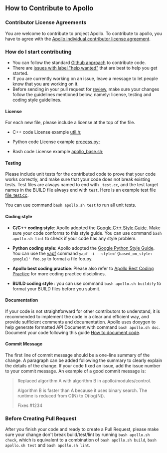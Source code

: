 ## How to Contribute to Apollo

### Contributor License Agreements

You are welcome to contribute to project Apollo. To contribute to apollo, you have to agree with the [Apollo individual contributor license agreement](
                https://gist.githubusercontent.com/startcode/f5ccf8887bfc7727a0ae05bf0d601e30/raw/029a11300e987e34a29a9d247ac30caa7f6741a7/Apollo_Individual_Contributor_License_Agreement).

### How do I start contributing

* You can follow the standard [Github approach](https://help.github.com/articles/using-pull-requests/) to contribute code.
* There are [issues with label "help wanted"](https://github.com/ApolloAuto/apollo/labels/help%20wanted) that are best to help you get started.
* If you are currently working on an issue, leave a message to let people know that you are working on it.
* Before sending in your pull request for
[review](https://github.com/ApolloAuto/apollo/pulls),
make sure your changes follow the guidelines mentioned below, namely: license, testing and coding style guidelines.

#### License

For each new file, please include a license at the top of the file.

* C++ code License example [util.h](modules/common/util/util.h);

* Python code License example [process.py](modules/tools/vehicle_calibration/process.py);

* Bash code License example [apollo_base.sh](scripts/apollo_base.sh);

#### Testing

Please include unit tests for the contributed code to prove that your code works correctly,
and make sure that your code does not break existing tests. Test files are always named to end with `_test.cc`, and the test target names in the BUILD file always end with `test`.
Here is an example test file [file_test.cc](cyber/common/file_test.cc).

You can use command `bash apollo.sh test` to run all unit tests.

#### Coding style

* **C/C++ coding style**: Apollo adopted the [Google C++ Style Guide](https://google.github.io/styleguide/cppguide.html). Make sure your code conforms to this style guide. You can use command `bash apollo.sh lint` to check if your code has any style problem.

* **Python coding style**:  Apollo adopted the [Google Python Style Guide](https://google.github.io/styleguide/pyguide.html). You can use the  [yapf](https://github.com/google/yapf) command `yapf -i --style='{based_on_style: google}' foo.py` to format a file foo.py.

* **Apollo best coding practice**: Please also refer to [Apollo Best Coding Practice](docs/technical_tutorial/best_coding_practice.md) for more coding practice disciplines.

* **BUILD coding style** : you can use command `bash apollo.sh buildify` to format your BUILD files before you submit.

#### Documentation

If your code is not straightforward for other contributors to understand, it is recommended to implement the code in a clear and efficient way, and provide sufficient comments and documentation.
Apollo uses doxygen to help generate formatted API Document with command `bash apollo.sh doc`.
Document your code following this guide [How to document code](docs/howto/how_to_document_code.md).

#### Commit Message
The first line of commit message should be a one-line summary of the change.
A paragraph can be added following the summary to clearly explain the details of the change.
If your code fixed an issue, add the issue number to your commit message.
An example of a good commit message is:
> Replaced algorithm A with algorithm B in apollo/modules/control.
>
> Algorithm B is faster than A because it uses binary search. The runtime is reduced from O(N) to O(log(N)).
>
> Fixes #1234

### Before Creating Pull Request
After you finish your code and ready to create a Pull Request, please make sure your
change don't break build/test/lint by running `bash apollo.sh check`, which is
equivalent to a combination of `bash apollo.sh build`, `bash apollo.sh test` and
`bash apollo.sh lint`.
